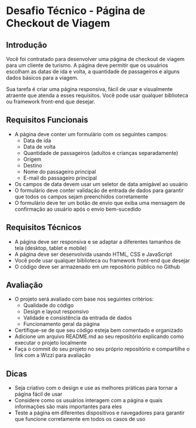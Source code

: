 
# Desafio Técnico - Página de Checkout de Viagem

## Introdução

Você foi contratado para desenvolver uma página de checkout de viagem para um cliente de turismo. A página deve permitir que os usuários escolham as datas de ida e volta, a quantidade de passageiros e alguns dados básicos para a viagem.

Sua tarefa é criar uma página responsiva, fácil de usar e visualmente atraente que atenda a esses requisitos. Você pode usar qualquer biblioteca ou framework front-end que desejar.

## Requisitos Funcionais

-   A página deve conter um formulário com os seguintes campos:
    -   Data de ida
    -   Data de volta
    -   Quantidade de passageiros (adultos e crianças separadamente)
    -   Origem
    -   Destino
    -   Nome do passageiro principal
    -   E-mail do passageiro principal
-   Os campos de data devem usar um seletor de data amigável ao usuário
-   O formulário deve conter validação de entrada de dados para garantir que todos os campos sejam preenchidos corretamente
-   O formulário deve ter um botão de envio que exiba uma mensagem de confirmação ao usuário após o envio bem-sucedido

## Requisitos Técnicos

-   A página deve ser responsiva e se adaptar a diferentes tamanhos de tela (desktop, tablet e mobile)
-   A página deve ser desenvolvida usando HTML, CSS e JavaScript
-   Você pode usar qualquer biblioteca ou framework front-end que desejar
-   O código deve ser armazenado em um repositório público no Github

## Avaliação

-   O projeto será avaliado com base nos seguintes critérios:
    -   Qualidade do código
    -   Design e layout responsivo
    -   Validade e consistência da entrada de dados
    -   Funcionamento geral da página
-   Certifique-se de que seu código esteja bem comentado e organizado
-   Adicione um arquivo README.md ao seu repositório explicando como executar o projeto localmente
-   Faça o commit do seu projeto no seu próprio repositório e compartilhe o link com a Wizzi para avaliação

## Dicas

-   Seja criativo com o design e use as melhores práticas para tornar a página fácil de usar
-   Considere como os usuários interagem com a página e quais informações são mais importantes para eles
-   Teste a página em diferentes dispositivos e navegadores para garantir que funcione corretamente em todos os casos de uso
